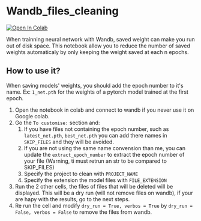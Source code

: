 # Wandb_files_cleaning

[![Open In Colab](https://colab.research.google.com/assets/colab-badge.svg)](https://colab.research.google.com/drive/1jmPd_KG95NGxE_nIJ1t8pX_69PnYx1Es?usp=sharing)

When trainning neural network with Wandb, saved weight can make you run out of disk space. This notebook allow you to reduce the number of saved weights automaticaly by only keeping the weight saved at each n epochs.

## How to use it?
When saving models' weights, you should add the epoch number to it's name. Ex: `1_net.pth` for the weights of a pytorch model trained at the first epoch.
1. Open the notebook in colab and connect to wandb if you never use it on Google colab.
2. Go the `To customise:` section and:
    1. If you have files not containing the epoch number, such as `latest_net.pth`, `best_net.pth` you can add there names in `SKIP_FILES` and they will be avoided.
    2. If you are not using the same name convension than me, you can update the `extract_epoch_number` to extract the epoch number of your file (Warning, ti must retrun an str to be compared to SKIP_FILES)
    3. Specify the project to clean with `PROJECT_NAME`
    4. Specify the extension the model files with `FILE_EXTENSION`
3. Run the 2 other cells, the files of files that will be deleted will be displayed. This will be a dry run (will not remove files on wandb), if your are hapy with the results, go to the next steps.
4. Re run the cell and modify `dry_run = True, verbos = True` by `dry_run = False, verbos = False` to remove the files from wandb.
